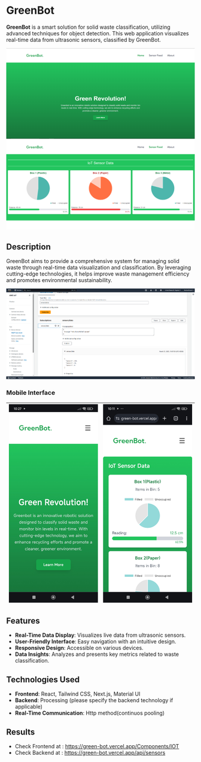 # GreenBot

**GreenBot** is a smart solution for solid waste classification, utilizing advanced techniques for object detection. This web application visualizes real-time data from ultrasonic sensors, classified by GreenBot.

![Landing Page](/public/LandingPage.PNG)
![Sensor Feed](/public/IOT.PNG)

## Description

GreenBot aims to provide a comprehensive system for managing solid waste through real-time data visualization and classification. By leveraging cutting-edge technologies, it helps improve waste management efficiency and promotes environmental sustainability.

![AWS Sensor Feed](/public/AWSRealTime.PNG)

### Mobile Interface
| ![Mobile Interface 1](/public/m1.PNG) | ![Mobile Interface 2](/public/m2.PNG) |
| ------------------------------------ | ------------------------------------ |


## Features

- **Real-Time Data Display**: Visualizes live data from ultrasonic sensors.
- **User-Friendly Interface**: Easy navigation with an intuitive design.
- **Responsive Design**: Accessible on various devices.
- **Data Insights**: Analyzes and presents key metrics related to waste classification.

## Technologies Used
- **Frontend**: React, Tailwind CSS, Next.js, Material UI
- **Backend**: Processing (please specify the backend technology if applicable)
- **Real-Time Communication**: Http method(continuos pooling)

## Results
- Check Frontend at : https://green-bot.vercel.app/Components/IOT
- Check Backend at : https://green-bot.vercel.app/api/sensors
